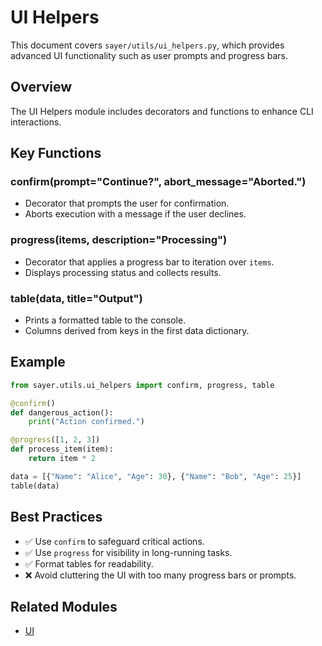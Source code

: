 # UI Helpers

This document covers `sayer/utils/ui_helpers.py`, which provides advanced UI functionality such as user prompts and progress bars.

## Overview

The UI Helpers module includes decorators and functions to enhance CLI interactions.

## Key Functions

### confirm(prompt="Continue?", abort_message="Aborted.")

* Decorator that prompts the user for confirmation.
* Aborts execution with a message if the user declines.

### progress(items, description="Processing")

* Decorator that applies a progress bar to iteration over `items`.
* Displays processing status and collects results.

### table(data, title="Output")

* Prints a formatted table to the console.
* Columns derived from keys in the first data dictionary.

## Example

```python
from sayer.utils.ui_helpers import confirm, progress, table

@confirm()
def dangerous_action():
    print("Action confirmed.")

@progress([1, 2, 3])
def process_item(item):
    return item * 2

data = [{"Name": "Alice", "Age": 30}, {"Name": "Bob", "Age": 25}]
table(data)
```

## Best Practices

* ✅ Use `confirm` to safeguard critical actions.
* ✅ Use `progress` for visibility in long-running tasks.
* ✅ Format tables for readability.
* ❌ Avoid cluttering the UI with too many progress bars or prompts.

## Related Modules

* [UI](./ui.md)
